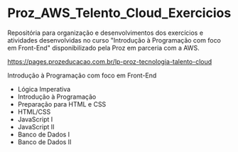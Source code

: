 # Proz_AWS_Telento_Cloud_Exercicios
Repositória para organização e desenvolvimentos dos exercícios e atividades desenvolvidas no curso "Introdução à Programação com foco em Front-End" disponibilizado pela Proz em parceria com a AWS.


https://pages.prozeducacao.com.br/lp-proz-tecnologia-talento-cloud

Introdução à Programação com foco em Front-End

- Lógica Imperativa
- Introdução à Programação
- Preparação para HTML e CSS
- HTML/CSS
- JavaScript I
- JavaScript II
- Banco de Dados I
- Banco de Dados II
